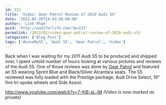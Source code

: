 ```yaml
---
id: 223
title: 'Video: Gear Patrol Review of 2010 Audi S5'
date: '2012-02-20T14:43:20-08:00'
author: 'Linh Pham'
guid: 'http://audiforlife.com/?p=223'
permalink: /2012/02/video-gear-patrol-review-of-2010-audi-s5/
categories: ['Blog Post']
tags: ['#LoveMyS5', 'Audi S5', 'Gear Patrol', 'Video']
---
```


Back when I was waiting for my 2011 Audi S5 to be produced and shipped over, I spent untold number of hours looking at various pictures and reviews of the Audi S5. One of those reviews was done by [Gear Patrol](http://www.gearpatrol.com/) and featured an S5 wearing Sprint Blue and Black/Silver Alcantara seats. The S5 reviewed was fully loaded with the Prestige package, Audi Drive Select, 19" five tri-spoke wheels and Side Assist.

<http://www.youtube.com/watch?v=7-IhB-sL-iM> _(Video is now marked as private)_
